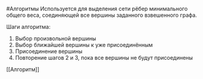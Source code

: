 #Алгоритмы 
Используется для выделения сети рёбер минимального общего веса, соединяющей все вершины заданного взвешенного графа.

Шаги алгоритма:
1. Выбор произвольной вершины
2. Выбор ближайшей вершины к уже присоединённым
3. Присоединение вершины
4. Повторение шагов 2 и 3, пока все вершины не будут присоединены

[[Алгоритм]]